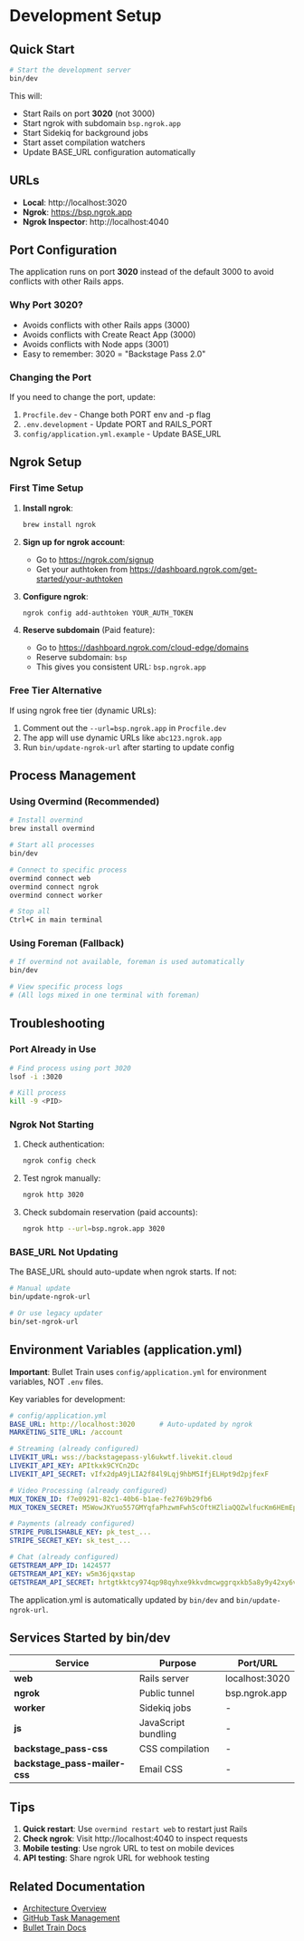# Development Setup

## Quick Start

```bash
# Start the development server
bin/dev
```

This will:
- Start Rails on port **3020** (not 3000)
- Start ngrok with subdomain `bsp.ngrok.app`
- Start Sidekiq for background jobs
- Start asset compilation watchers
- Update BASE_URL configuration automatically

## URLs

- **Local**: http://localhost:3020
- **Ngrok**: https://bsp.ngrok.app
- **Ngrok Inspector**: http://localhost:4040

## Port Configuration

The application runs on port **3020** instead of the default 3000 to avoid conflicts with other Rails apps.

### Why Port 3020?
- Avoids conflicts with other Rails apps (3000)
- Avoids conflicts with Create React App (3000)
- Avoids conflicts with Node apps (3001)
- Easy to remember: 3020 = "Backstage Pass 2.0"

### Changing the Port

If you need to change the port, update:
1. `Procfile.dev` - Change both PORT env and -p flag
2. `.env.development` - Update PORT and RAILS_PORT
3. `config/application.yml.example` - Update BASE_URL

## Ngrok Setup

### First Time Setup

1. **Install ngrok**:
   ```bash
   brew install ngrok
   ```

2. **Sign up for ngrok account**:
   - Go to https://ngrok.com/signup
   - Get your authtoken from https://dashboard.ngrok.com/get-started/your-authtoken

3. **Configure ngrok**:
   ```bash
   ngrok config add-authtoken YOUR_AUTH_TOKEN
   ```

4. **Reserve subdomain** (Paid feature):
   - Go to https://dashboard.ngrok.com/cloud-edge/domains
   - Reserve subdomain: `bsp`
   - This gives you consistent URL: `bsp.ngrok.app`

### Free Tier Alternative

If using ngrok free tier (dynamic URLs):
1. Comment out the `--url=bsp.ngrok.app` in `Procfile.dev`
2. The app will use dynamic URLs like `abc123.ngrok.app`
3. Run `bin/update-ngrok-url` after starting to update config

## Process Management

### Using Overmind (Recommended)

```bash
# Install overmind
brew install overmind

# Start all processes
bin/dev

# Connect to specific process
overmind connect web
overmind connect ngrok
overmind connect worker

# Stop all
Ctrl+C in main terminal
```

### Using Foreman (Fallback)

```bash
# If overmind not available, foreman is used automatically
bin/dev

# View specific process logs
# (All logs mixed in one terminal with foreman)
```

## Troubleshooting

### Port Already in Use

```bash
# Find process using port 3020
lsof -i :3020

# Kill process
kill -9 <PID>
```

### Ngrok Not Starting

1. Check authentication:
   ```bash
   ngrok config check
   ```

2. Test ngrok manually:
   ```bash
   ngrok http 3020
   ```

3. Check subdomain reservation (paid accounts):
   ```bash
   ngrok http --url=bsp.ngrok.app 3020
   ```

### BASE_URL Not Updating

The BASE_URL should auto-update when ngrok starts. If not:

```bash
# Manual update
bin/update-ngrok-url

# Or use legacy updater
bin/set-ngrok-url
```

## Environment Variables (application.yml)

**Important**: Bullet Train uses `config/application.yml` for environment variables, NOT `.env` files.

Key variables for development:

```yaml
# config/application.yml
BASE_URL: http://localhost:3020      # Auto-updated by ngrok
MARKETING_SITE_URL: /account

# Streaming (already configured)
LIVEKIT_URL: wss://backstagepass-yl6ukwtf.livekit.cloud
LIVEKIT_API_KEY: APItkxk9CYCn2Dc
LIVEKIT_API_SECRET: vIfx2dpA9jLIA2f84l9Lqj9hbM5IfjELHpt9d2pjfexF

# Video Processing (already configured)
MUX_TOKEN_ID: f7e09291-82c1-40b6-b1ae-fe2769b29fb6
MUX_TOKEN_SECRET: M5WowJKYuo557GMYqfaPhzwmFwh5cOftHZliaQQZwlfucKm6HEmEppi7h0k6qKofo2oX7PurhzQ

# Payments (already configured)
STRIPE_PUBLISHABLE_KEY: pk_test_...
STRIPE_SECRET_KEY: sk_test_...

# Chat (already configured)
GETSTREAM_APP_ID: 1424577
GETSTREAM_API_KEY: w5m36jqxstap
GETSTREAM_API_SECRET: hrtgtkktcy974qp98qyhxe9kkvdmcwggrqxkb5a8y9y42xy6vv3uqfqcrbbhs77u
```

The application.yml is automatically updated by `bin/dev` and `bin/update-ngrok-url`.

## Services Started by bin/dev

| Service | Purpose | Port/URL |
|---------|---------|----------|
| **web** | Rails server | localhost:3020 |
| **ngrok** | Public tunnel | bsp.ngrok.app |
| **worker** | Sidekiq jobs | - |
| **js** | JavaScript bundling | - |
| **backstage_pass-css** | CSS compilation | - |
| **backstage_pass-mailer-css** | Email CSS | - |

## Tips

1. **Quick restart**: Use `overmind restart web` to restart just Rails
2. **Check ngrok**: Visit http://localhost:4040 to inspect requests
3. **Mobile testing**: Use ngrok URL to test on mobile devices
4. **API testing**: Share ngrok URL for webhook testing

## Related Documentation

- [Architecture Overview](../ARCHITECTURE_OVERVIEW.md)
- [GitHub Task Management](../GITHUB_TASK_MANAGEMENT.md)
- [Bullet Train Docs](https://bullettrain.co/docs)